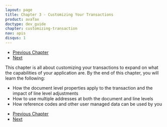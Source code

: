 ```yaml
---
layout: page
title: Chapter 3 - Customizing Your Transactions
product: avaTax
doctype: dev_guide
chapter: customizing-transaction
nav: apis
disqus: 1
---
```


<ul class="pager">
  <li class="previous"><a href="/avatax/dev-guide/transactions/"><i class="glyphicon glyphicon-chevron-left"></i>Previous Chapter</a></li>
  <li class="next"><a href="/avatax/dev-guide/customizing-transaction/document-level/">Next<i class="glyphicon glyphicon-chevron-right"></i></a></li>
</ul>

This chapter is all about customizing your transactions to expand on what the capabilities of your application are.  By the end of this chapter, you will learn the following:
<ul class="dev-guide-list">
  <li>How the document level properties apply to the transaction and the impact of line level adjustments</li>
  <li>How to use multiple addresses at both the document and line levels</li>
  <li>How reference codes and other user managed data can be used by you</li>
</ul>


<ul class="pager">
  <li class="previous"><a href="/avatax/dev-guide/transactions/"><i class="glyphicon glyphicon-chevron-left"></i>Previous Chapter</a></li>
  <li class="next"><a href="/avatax/dev-guide/customizing-transaction/document-level/">Next<i class="glyphicon glyphicon-chevron-right"></i></a></li>
</ul>